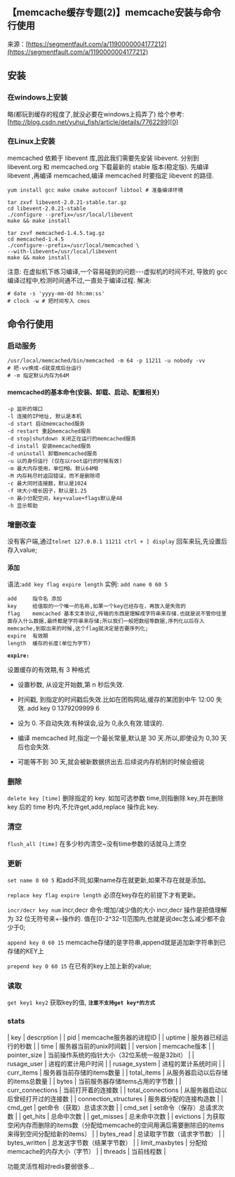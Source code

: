 ## 【memcache缓存专题(2)】memcache安装与命令行使用

来源：[https://segmentfault.com/a/1190000004177212](https://segmentfault.com/a/1190000004177212)


## 安装
### 在windows上安装

略(都玩到缓存的程度了,就没必要在windows上捣弄了) 
给个参考: [http://blog.csdn.net/yuhui_fish/article/details/7762299][0]
### 在Linux上安装

memcached 依赖于 libevent 库,因此我们需要先安装 libevent.
分别到 libevent.org 和 memcached.org 下载最新的 stable 版本(稳定版).
先编译 libevent ,再编译 memcached,编译 memcached 时要指定 libevent 的路径.

```LANG
yum install gcc make cmake autoconf libtool # 准备编译环境

tar zxvf libevent-2.0.21-stable.tar.gz
cd libevent-2.0.21-stable 
./configure --prefix=/usr/local/libevent
make && make install

tar zxvf memcached-1.4.5.tag.gz
cd memcached-1.4.5
./configure--prefix=/usr/local/memcached \
--with-libevent=/usr/local/libevent
make && make install
```

注意: 在虚拟机下练习编译,一个容易碰到的问题---虚拟机的时间不对,
导致的 gcc 编译过程中,检测时间通不过,一直处于编译过程.
解决:

```LANG
# date -s 'yyyy-mm-dd hh:mm:ss'
# clock -w # 把时间写入 cmos

```
## 命令行使用
### 启动服务

```LANG
/usr/local/memcached/bin/memcached -m 64 -p 11211 -u nobody -vv
# 把-vv换成-d就变成后台运行
# -m 指定默认内存为64M
```
#### memcached的基本命令(安装、卸载、启动、配置相关)

```LANG
-p 监听的端口 
-l 连接的IP地址, 默认是本机  
-d start 启动memcached服务 
-d restart 重起memcached服务 
-d stop|shutdown 关闭正在运行的memcached服务 
-d install 安装memcached服务 
-d uninstall 卸载memcached服务 
-u 以的身份运行 (仅在以root运行的时候有效) 
-m 最大内存使用，单位MB。默认64MB 
-M 内存耗尽时返回错误，而不是删除项 
-c 最大同时连接数，默认是1024 
-f 块大小增长因子，默认是1.25 
-n 最小分配空间，key+value+flags默认是48 
-h 显示帮助

```
### 增删改查

没有客户端,通过`telnet 127.0.0.1 11211 ctrl + ] display` 回车来玩,先设置后存入value;
#### 添加

语法:`add key flag expire length`
实例: `add name 0 60 5`

```LANG
add     指令名 添加
key     给值取的一个唯一的名称,如果一个key已经存在，再放入是失败的
flag    memcached 基本文本协议,传输的东西是理解成字符串来存储.也就是说不管你往里面存入什么数据,最终都是字符串来存储;所以我们一般把数组等数据,序列化以后存入memcache,到取出来的时候,这个flag就决定是否要序列化;
expire  有效期
length  缓存的长度(单位为字节)

```

**``expire:``** 

设置缓存的有效期,有 3 种格式

* 设置秒数, 从设定开始数,第 n 秒后失效.

* 时间戳, 到指定的时间戳后失效.比如在团购网站,缓存的某团到中午 12:00 失效. add key 0 1379209999 6

* 设为 0. 不自动失效.有种误会,设为 0,永久有效.错误的.

* 编译 memcached 时,指定一个最长常量,默认是 30 天.所以,即使设为 0,30 天后也会失效.

* 可能等不到 30 天,就会被新数据挤出去.后续说内存机制的时候会细说






### 删除

`delete key [time]`
删除指定的 key. 如加可选参数 time,则指删除 key,并在删除 key 后的 time 秒内,不允许get,add,replace 操作此 key.
### 清空

`flush_all [time]`
在多少秒内清空~没有time参数的话就马上清空
### 更新

`set name 0 60 5`
和add不同,如果name存在就更新,如果不存在就是添加。

`replace key flag expire length`
必须在key存在的前提下才有更新。

`incr/decr key num`
incr,decr 命令:增加/减少值的大小
incr,decr 操作是把值理解为 32 位无符号来+-操作的. 值在[0-2^32-1]范围内,也就是说dec怎么减少都不会少于0;

`append key 0 60 15`
memcache存储的是字符串,append就是追加新字符串到已存储的KEY上

`prepend key 0 60 15`
在已有的key上加上新的value;
### 读取

`get key1 key2`
获取key的值, **`注意不支持get key*的方式`** 
### stats
| key | descrption |
| pid | memcache服务器的进程ID |
| uptime | 服务器已经运行的秒数 |
| time | 服务器当前的unix时间戳 |
| version | memcache版本 |
| pointer_size | 当前操作系统的指针大小（32位系统一般是32bit） |
| rusage_user | 进程的累计用户时间 |
| rusage_system | 进程的累计系统时间 |
| curr_items | 服务器当前存储的items数量 |
| total_items | 从服务器启动以后存储的items总数量 |
| bytes | 当前服务器存储items占用的字节数 |
| curr_connections | 当前打开着的连接数 |
| total_connections | 从服务器启动以后曾经打开过的连接数 |
| connection_structures | 服务器分配的连接构造数 |
| cmd_get | get命令（获取）总请求次数 |
| cmd_set | set命令（保存）总请求次数 |
| get_hits | 总命中次数 |
| get_misses | 总未命中次数 |
| evictions | 为获取空闲内存而删除的items数（分配给memcache的空间用满后需要删除旧的items来得到空间分配给新的items） |
| bytes_read | 总读取字节数（请求字节数） |
| bytes_written | 总发送字节数（结果字节数） |
| limit_maxbytes | 分配给memcache的内存大小（字节） |
| threads | 当前线程数 |


功能灵活性相对redis要弱很多...

[0]: http://blog.csdn.net/yuhui_fish/article/details/7762299